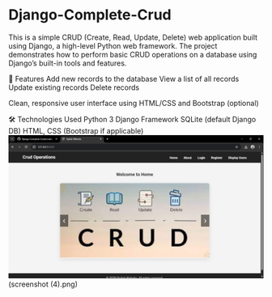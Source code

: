 # Django-Complete-Crud
This is a simple CRUD (Create, Read, Update, Delete) web application built using Django, a high-level Python web framework. The project demonstrates how to perform basic CRUD operations on a database using Django’s built-in tools and features.  

🔧 Features
Add new records to the database
View a list of all records
Update existing records
Delete records

Clean, responsive user interface using HTML/CSS and Bootstrap (optional)

🛠️ Technologies 
Used Python 3
Django Framework
SQLite (default Django DB)
HTML, CSS (Bootstrap if applicable)
![App Screenshot](assets/screenshot-home.png)
(screenshot (4).png)
